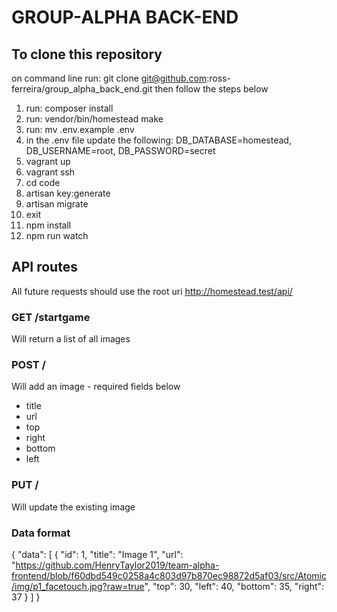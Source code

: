 # GROUP-ALPHA BACK-END

## To clone this repository
on command line run: git clone git@github.com:ross-ferreira/group_alpha_back_end.git
then follow the steps below
1.  run: composer install
2.  run: vendor/bin/homestead make
3.  run: mv .env.example .env
4.  in the .env file update the following: DB_DATABASE=homestead, DB_USERNAME=root, DB_PASSWORD=secret
5.  vagrant up
6.  vagrant ssh
7.  cd code
8.  artisan key:generate
9.  artisan migrate
10. exit
11. npm install
12. npm run watch

## API routes
All future requests should use the root uri http://homestead.test/api/

### GET /startgame
Will return a list of all images

### POST /
Will add an image - required fields below
* title
* url
* top
* right
* bottom
* left

### PUT /<id>
Will update the existing image

### Data format
{
    "data": [
        {
            "id": 1,
            "title": "Image 1",
            "url": "https://github.com/HenryTaylor2019/team-alpha-frontend/blob/f60dbd549c0258a4c803d97b870ec98872d5af03/src/Atomic/img/p1_facetouch.jpg?raw=true",
            "top": 30,
            "left": 40,
            "bottom": 35,
            "right": 37
        }
    ]
}